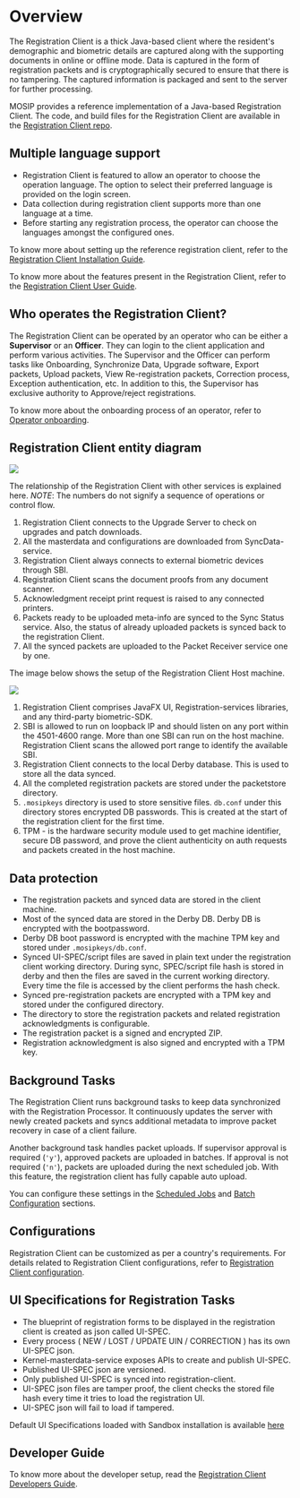 # Overview

The Registration Client is a thick Java-based client where the resident's demographic and biometric details are captured along with the supporting documents in online or offline mode. Data is captured in the form of registration packets and is cryptographically secured to ensure that there is no tampering. The captured information is packaged and sent to the server for further processing.

MOSIP provides a reference implementation of a Java-based Registration Client. The code, and build files for the Registration Client are available in the [Registration Client repo](https://github.com/mosip/registration-client).

## Multiple language support

* Registration Client is featured to allow an operator to choose the operation language. The option to select their preferred language is provided on the login screen.
* Data collection during registration client supports more than one language at a time.
* Before starting any registration process, the operator can choose the languages amongst the configured ones.

To know more about setting up the reference registration client, refer to the [Registration Client Installation Guide](https://docs.mosip.io/1.2.0/modules/registration-client/registration-client-installation-guide).

To know more about the features present in the Registration Client, refer to the [Registration Client User Guide](https://docs.mosip.io/1.2.0/modules/registration-client/registration-client-user-guide).

## Who operates the Registration Client?

The Registration Client can be operated by an operator who can be either a **Supervisor** or an **Officer**. They can login to the client application and perform various activities. The Supervisor and the Officer can perform tasks like Onboarding, Synchronize Data, Upgrade software, Export packets, Upload packets, View Re-registration packets, Correction process, Exception authentication, etc. In addition to this, the Supervisor has exclusive authority to Approve/reject registrations.

To know more about the onboarding process of an operator, refer to [Operator onboarding](../deploy/operator-onboarding.md).

## Registration Client entity diagram

![](../../../../.gitbook/assets/reg-client.drawio.png)

The relationship of the Registration Client with other services is explained here. _NOTE_: The numbers do not signify a sequence of operations or control flow.

1. Registration Client connects to the Upgrade Server to check on upgrades and patch downloads.
2. All the masterdata and configurations are downloaded from SyncData-service.
3. Registration Client always connects to external biometric devices through SBI.
4. Registration Client scans the document proofs from any document scanner.
5. Acknowledgment receipt print request is raised to any connected printers.
6. Packets ready to be uploaded meta-info are synced to the Sync Status service. Also, the status of already uploaded packets is synced back to the registration Client.
7. All the synced packets are uploaded to the Packet Receiver service one by one.

The image below shows the setup of the Registration Client Host machine.

![](../../../../.gitbook/assets/reg-client-host-machine.png)

1. Registration Client comprises JavaFX UI, Registration-services libraries, and any third-party biometric-SDK.
2. SBI is allowed to run on loopback IP and should listen on any port within the 4501-4600 range. More than one SBI can run on the host machine. Registration Client scans the allowed port range to identify the available SBI.
3. Registration Client connects to the local Derby database. This is used to store all the data synced.
4. All the completed registration packets are stored under the packetstore directory.
5. `.mosipkeys` directory is used to store sensitive files. `db.conf` under this directory stores encrypted DB passwords. This is created at the start of the registration client for the first time.
6. TPM - is the hardware security module used to get machine identifier, secure DB password, and prove the client authenticity on auth requests and packets created in the host machine.

## Data protection

* The registration packets and synced data are stored in the client machine.
* Most of the synced data are stored in the Derby DB. Derby DB is encrypted with the bootpassword.
* Derby DB boot password is encrypted with the machine TPM key and stored under `.mosipkeys/db.conf`.
* Synced UI-SPEC/script files are saved in plain text under the registration client working directory. During sync, SPEC/script file hash is stored in derby and then the files are saved in the current working directory. Every time the file is accessed by the client performs the hash check.
* Synced pre-registration packets are encrypted with a TPM key and stored under the configured directory.
* The directory to store the registration packets and related registration acknowledgments is configurable.
* The registration packet is a signed and encrypted ZIP.
* Registration acknowledgment is also signed and encrypted with a TPM key.

## Background Tasks

The Registration Client runs background tasks to keep data synchronized with the Registration Processor. It continuously updates the server with newly created packets and syncs additional metadata to improve packet recovery in case of a client failure.

Another background task handles packet uploads. If supervisor approval is required (`'y'`), approved packets are uploaded in batches. If approval is not required (`'n'`), packets are uploaded during the next scheduled job. With this feature, the registration client has fully capable auto upload.

You can configure these settings in the [Scheduled Jobs](../deploy/registration-client-configuration.md#scheduled-jobs) and [Batch Configuration](../deploy/registration-client-configuration.md#batch-size) sections.

## Configurations

Registration Client can be customized as per a country's requirements. For details related to Registration Client configurations, refer to [Registration Client configuration](https://docs.mosip.io/1.2.0/modules/registration-client/registration-client-configuration).

## UI Specifications for Registration Tasks

* The blueprint of registration forms to be displayed in the registration client is created as json called UI-SPEC.
* Every process ( NEW / LOST / UPDATE UIN / CORRECTION ) has its own UI-SPEC json.
* Kernel-masterdata-service exposes APIs to create and publish UI-SPEC.
* Published UI-SPEC json are versioned.
* Only published UI-SPEC is synced into registration-client.
* UI-SPEC json files are tamper proof, the client checks the stored file hash every time it tries to load the registration UI.
* UI-SPEC json will fail to load if tampered.

Default UI Specifications loaded with Sandbox installation is available [here](https://github.com/mosip/mosip-infra/blob/1.2.0-rc2/deployment/v3/mosip/kernel/masterdata/xlsx/ui_spec.xlsx)

## Developer Guide

To know more about the developer setup, read the [Registration Client Developers Guide](https://docs.mosip.io/1.2.0/modules/registration-client/registration-client-developers-guide).
